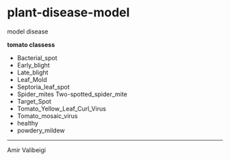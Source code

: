 # plant-disease-model
model disease

 **tomato classess**
 
 - Bacterial_spot
 - Early_blight
 - Late_blight
 - Leaf_Mold
 - Septoria_leaf_spot
 - Spider_mites Two-spotted_spider_mite
 - Target_Spot
 - Tomato_Yellow_Leaf_Curl_Virus
 - Tomato_mosaic_virus
 - healthy
  - powdery_mildew

----

Amir Valibeigi

